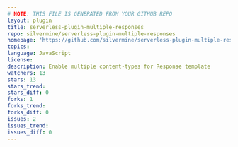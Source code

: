 ```yaml
---
# NOTE: THIS FILE IS GENERATED FROM YOUR GITHUB REPO
layout: plugin
title: serverless-plugin-multiple-responses
repo: silvermine/serverless-plugin-multiple-responses
homepage: 'https://github.com/silvermine/serverless-plugin-multiple-responses'
topics: 
language: JavaScript
license: 
description: Enable multiple content-types for Response template 
watchers: 13
stars: 13
stars_trend: 
stars_diff: 0
forks: 1
forks_trend: 
forks_diff: 0
issues: 2
issues_trend: 
issues_diff: 0
---
```

